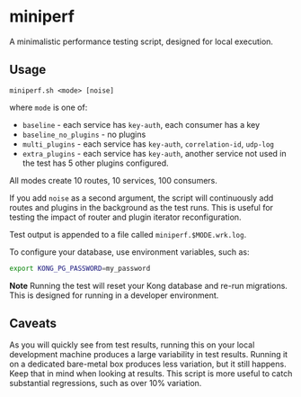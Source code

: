 # miniperf

A minimalistic performance testing script, designed for local execution.

## Usage

```
miniperf.sh <mode> [noise]
```

where `mode` is one of:

* `baseline` - each service has `key-auth`, each consumer has a key
* `baseline_no_plugins` - no plugins
* `multi_plugins` - each service has `key-auth`, `correlation-id`, `udp-log`
* `extra_plugins` - each service has `key-auth`, another service not used
  in the test has 5 other plugins configured.

All modes create 10 routes, 10 services, 100 consumers.

If you add `noise` as a second argument, the script will continuously add
routes and plugins in the background as the test runs. This is useful for
testing the impact of router and plugin iterator reconfiguration.

Test output is appended to a file called `miniperf.$MODE.wrk.log`.

To configure your database, use environment variables, such as:

```bash
export KONG_PG_PASSWORD=my_password
```

**Note** Running the test will reset your Kong database and re-run migrations.
This is designed for running in a developer environment.

## Caveats

As you will quickly see from test results, running this on your local
development machine produces a large variability in test results. Running it
on a dedicated bare-metal box produces less variation, but it still happens.
Keep that in mind when looking at results. This script is more useful to catch
substantial regressions, such as over 10% variation.
